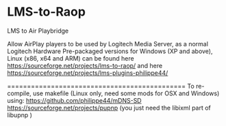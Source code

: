 # LMS-to-Raop
LMS to Air Playbridge

Allow AirPlay players to be used by Logitech Media Server, as a normal Logitech Hardware
Pre-packaged versions for Windows (XP and above), Linux (x86, x64 and ARM) can be found here
https://sourceforge.net/projects/lms-to-raop/ and here https://sourceforge.net/projects/lms-plugins-philippe44/

=============================================
To re-compile, use makefile (Linux only, need some mods for OSX and Windows) using:
https://github.com/philippe44/mDNS-SD
https://sourceforge.net/projects/pupnp (you just need the libixml part of libupnp
)
